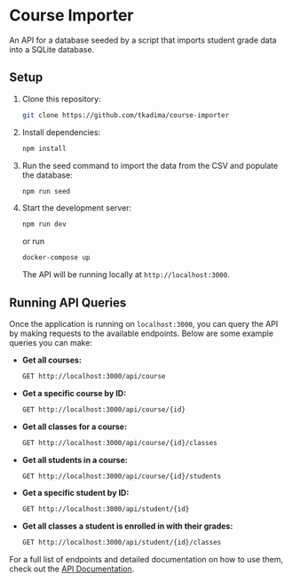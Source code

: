 # Course Importer

An API for a database seeded by a script that imports student grade data into a SQLite database.

## Setup

1. Clone this repository:

   ```bash
   git clone https://github.com/tkadima/course-importer
   ```

2. Install dependencies:

   ```bash
   npm install
   ```

3. Run the seed command to import the data from the CSV and populate the database:

   ```bash
   npm run seed
   ```

4. Start the development server:

   ```bash
   npm run dev
   ```

   or run

   ```bash
   docker-compose up
   ```

   The API will be running locally at `http://localhost:3000`.

## Running API Queries

Once the application is running on `localhost:3000`, you can query the API by making requests to the available endpoints. Below are some example queries you can make:

- **Get all courses:**

  ```bash
  GET http://localhost:3000/api/course
  ```

- **Get a specific course by ID:**

  ```bash
  GET http://localhost:3000/api/course/{id}
  ```

- **Get all classes for a course:**

  ```bash
  GET http://localhost:3000/api/course/{id}/classes
  ```

- **Get all students in a course:**

  ```bash
  GET http://localhost:3000/api/course/{id}/students
  ```

- **Get a specific student by ID:**

  ```bash
  GET http://localhost:3000/api/student/{id}
  ```

- **Get all classes a student is enrolled in with their grades:**
  ```bash
  GET http://localhost:3000/api/student/{id}/classes
  ```

For a full list of endpoints and detailed documentation on how to use them, check out the [API Documentation](./api-documentation.md).
